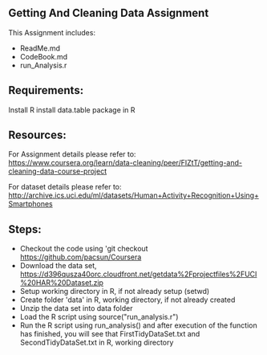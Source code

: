 Getting And Cleaning Data Assignment
-------------------------------------
This Assignment includes:
- ReadMe.md
- CodeBook.md
- run_Analysis.r

Requirements:
-------------
Install R 
install data.table package in R

Resources:
----------
For Assignment details please refer to:
https://www.coursera.org/learn/data-cleaning/peer/FIZtT/getting-and-cleaning-data-course-project

For dataset details please refer to:
http://archive.ics.uci.edu/ml/datasets/Human+Activity+Recognition+Using+Smartphones


Steps:
------
- Checkout the code using 'git checkout https://github.com/pacsun/Coursera
- Download the data set, https://d396qusza40orc.cloudfront.net/getdata%2Fprojectfiles%2FUCI%20HAR%20Dataset.zip
- Setup working directory in R, if not already setup (setwd)
- Create folder 'data' in R, working directory, if not already created
- Unzip the data set into data folder
- Load the R script using source("run_analysis.r")
- Run the R script using run_analysis() and after execution of the function has finished, you will see that FirstTidyDataSet.txt and SecondTidyDataSet.txt in R, working directory
